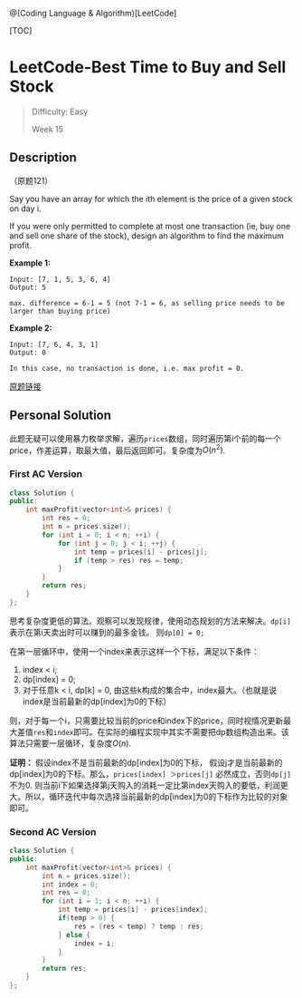 @(Coding Language & Algorithm)[LeetCode]

[TOC]

# LeetCode-Best Time to Buy and Sell Stock

> Difficulty: Easy
>
> Week 15

## Description

（原题121）

Say you have an array for which the ith element is the price of a given stock on day i.

If you were only permitted to complete at most one transaction (ie, buy one and sell one share of the stock), design an algorithm to find the maximum profit.

**Example 1:**
```
Input: [7, 1, 5, 3, 6, 4]
Output: 5

max. difference = 6-1 = 5 (not 7-1 = 6, as selling price needs to be larger than buying price)
```

**Example 2:**
```
Input: [7, 6, 4, 3, 1]
Output: 0

In this case, no transaction is done, i.e. max profit = 0.
```

[原题链接](https://leetcode.com/problems/best-time-to-buy-and-sell-stock/description/)

## Personal Solution

此题无疑可以使用暴力枚举求解，遍历`prices`数组，同时遍历第i个前的每一个price，作差运算，取最大值，最后返回即可。复杂度为$O(n^2)$.

### First AC Version

```cpp
class Solution {
public:
    int maxProfit(vector<int>& prices) {
        int res = 0;
        int n = prices.size();
        for (int i = 0; i < n; ++i) {
            for (int j = 0; j < i; ++j) {
                int temp = prices[i] - prices[j];
                if (temp > res) res = temp;
            }
        }
        return res;
    }
};
```

思考复杂度更低的算法。观察可以发现规律，使用动态规划的方法来解决。`dp[i]`表示在第i天卖出时可以赚到的最多金钱。
则`dp[0] = 0;` 

在第一层循环中，使用一个index来表示这样一个下标，满足以下条件：
1. index < i;
2. dp[index] = 0;
3. 对于任意k < i, dp[k] = 0, 由这些k构成的集合中，index最大。（也就是说index是当前最新的dp[index]为0的下标）

则，对于每一个i，只需要比较当前的price和index下的price，同时视情况更新最大差值`res`和`index`即可。在实际的编程实现中其实不需要把dp数组构造出来。该算法只需要一层循环，复杂度$O(n)$.

**证明：**
假设index不是当前最新的dp[index]为0的下标， 假设j才是当前最新的dp[index]为0的下标。那么，`prices[index] ＞prices[j]` 必然成立，否则`dp[j]` 不为0. 则当前i下如果选择第j天购入的消耗一定比第index天购入的要低，利润更大。所以，循环迭代中每次选择当前最新的dp[index]为0的下标作为比较的对象即可。

### Second AC Version

```cpp
class Solution {
public:
    int maxProfit(vector<int>& prices) {
        int n = prices.size();
        int index = 0;
        int res = 0;
        for (int i = 1; i < n; ++i) {
            int temp = prices[i] - prices[index];
            if(temp > 0) {
                res = (res < temp) ? temp : res;
            } else {
                index = i;
            }
        }
        return res;
    }
};
```